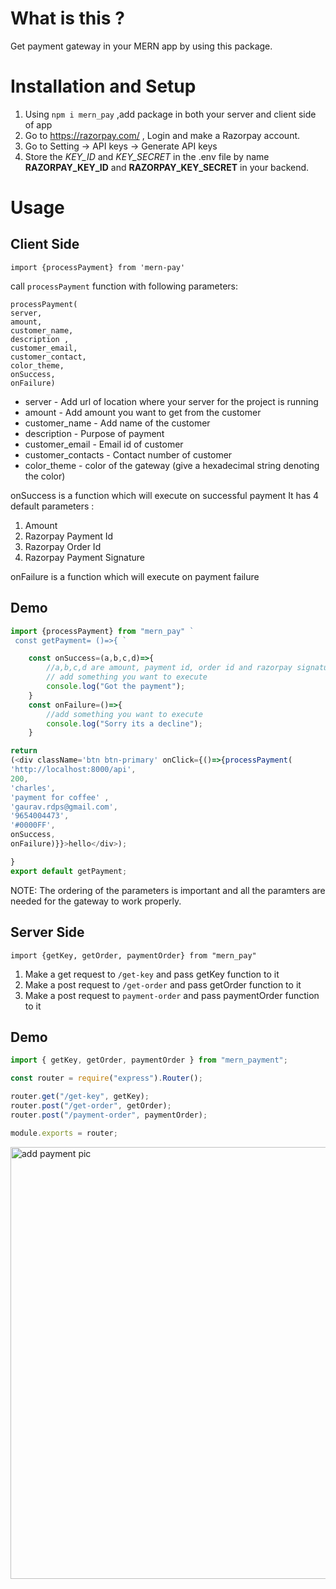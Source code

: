 ﻿# What is this ?

Get payment gateway in your MERN app by using this package.

# Installation and Setup

1. Using `npm i mern_pay` ,add package in both your server and client side of app
2. Go to https://razorpay.com/ , Login and make a Razorpay account.
3. Go to Setting -> API keys -> Generate API keys
4. Store the *KEY_ID* and *KEY_SECRET* in the .env file by name **RAZORPAY_KEY_ID** and **RAZORPAY_KEY_SECRET** in your backend.

# Usage

## Client Side

`import {processPayment} from 'mern-pay'`

call `processPayment` function with following parameters:

    processPayment(
    server,
    amount,
    customer_name,
    description ,
    customer_email,
    customer_contact,
    color_theme,
    onSuccess,
    onFailure)

- server - Add url of location where your server for the project is running
- amount - Add amount you want to get from the customer
- customer_name - Add name of the customer
- description - Purpose of payment
- customer_email - Email id of customer
- customer_contacts - Contact number of customer
- color_theme - color of the gateway (give a hexadecimal string denoting the color)

onSuccess is a function which will execute on successful payment
It has 4 default parameters :

1. Amount
2. Razorpay Payment Id
3. Razorpay Order Id
4. Razorpay Payment Signature

onFailure is a function which will execute on payment failure

## Demo

```js
import {processPayment} from "mern_pay" `
 const getPayment= ()=>{ `

    const onSuccess=(a,b,c,d)=>{
        //a,b,c,d are amount, payment id, order id and razorpay signature
        // add something you want to execute
        console.log("Got the payment");
    }
    const onFailure=()=>{
        //add something you want to execute
        console.log("Sorry its a decline");
    }

return
(<div className='btn btn-primary' onClick={()=>{processPayment(
'http://localhost:8000/api',
200,
'charles',
'payment for coffee' ,
'gaurav.rdps@gmail.com',
'9654004473',
'#0000FF',
onSuccess,
onFailure)}}>hello</div>);

}
export default getPayment;
```

NOTE: The ordering of the parameters is important and all the paramters are needed for the gateway to work properly.

## Server Side

`import {getKey, getOrder, paymentOrder} from "mern_pay"`

1. Make a get request to `/get-key` and pass getKey function to it
2. Make a post request to `/get-order` and pass getOrder function to it
3. Make a post request to `payment-order` and pass paymentOrder function to it

## Demo

```js
import { getKey, getOrder, paymentOrder } from "mern_payment";

const router = require("express").Router();

router.get("/get-key", getKey);
router.post("/get-order", getOrder);
router.post("/payment-order", paymentOrder);

module.exports = router;
```
<img width="691" alt="add payment pic" src="https://user-images.githubusercontent.com/77917141/172527183-c48e9c42-cb13-4018-b4cf-066070ad015f.png">


